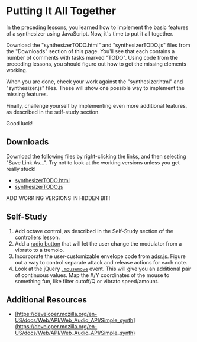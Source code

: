 # Putting It All Together

In the preceding lessons, you learned how to implement the basic features of a
synthesizer using JavaScript.  Now, it's time to put it all together.

Download the "synthesizerTODO.html" and "synthesizerTODO.js" files from the
"Downloads" section of this page.  You'll see that each contains a number of
comments with tasks marked "TODO".  Using code from the preceding lessons, you
should figure out how to get the missing elements working.  

When you are done, check your work against the "synthesizer.html" and
"synthesizer.js" files.  These will show one possible way to implement the
missing features.

Finally, challenge yourself by implementing even more additional features, as
described in the self-study section.

Good luck!


## Downloads

Download the following files by right-clicking the links, and then selecting
"Save Link As...".  Try not to look at the working versions unless you get
really stuck!

* [synthesizerTODO.html](synthesizerTODO.html)
* [synthesizerTODO.js](synthesizerTODO.js)

ADD WORKING VERSIONS IN HIDDEN BIT!


## Self-Study

1. Add octave control, as described in the Self-Study section of the
   [controllers](5.controllers.html) lesson.
2. Add a [radio
   button](https://developer.mozilla.org/en-US/docs/Web/HTML/Element/input/radio)
   that will let the user change the modulator from a vibrato to a tremolo.
3. Incorporate the user-customizable envelope code from
   [adsr.js](4.envelopes.html).  Figure out a way to control separate attack
   and release actions for each note.
4. Look at the jQuery [`.mousemove`](https://api.jquery.com/mousemove/) event.
   This will give you an additional pair of continuous values.  Map the X/Y
   coordinates of the mouse to something fun, like filter cutoff/Q or vibrato
   speed/amount.


## Additional Resources

* [https://developer.mozilla.org/en-US/docs/Web/API/Web_Audio_API/Simple_synth](https://developer.mozilla.org/en-US/docs/Web/API/Web_Audio_API/Simple_synth)
